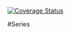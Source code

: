 <a href='https://coveralls.io/r/seppaleinen/series?branch=master'><img src='https://coveralls.io/repos/seppaleinen/series/badge.svg?branch=master' alt='Coverage Status' /></a>


#Series